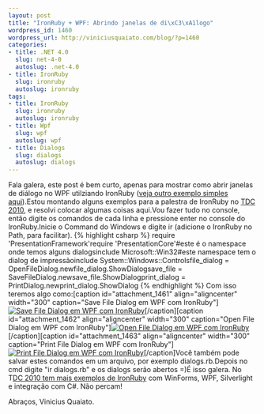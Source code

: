 ```yaml
--- 
layout: post
title: "IronRuby + WPF: Abrindo janelas de di\xC3\xA1logo"
wordpress_id: 1460
wordpress_url: http://viniciusquaiato.com/blog/?p=1460
categories: 
- title: .NET 4.0
  slug: net-4-0
  autoslug: .net-4.0
- title: IronRuby
  slug: ironruby
  autoslug: ironruby
tags: 
- title: IronRuby
  slug: ironruby
  autoslug: ironruby
- title: Wpf
  slug: wpf
  autoslug: wpf
- title: Dialogs
  slug: dialogs
  autoslug: dialogs
---
```

Fala galera, este post é bem curto, apenas para mostrar como abrir janelas de diálogo no WPF utilziando IronRuby ([veja outro exemplo simples aqui](http://viniciusquaiato.com/blog/ironruby-rodando-ruby-dentro-do-net/)).Estou montando alguns exemplos para a palestra de IronRuby no [TDC 2010](http://thedevelopersconference.com.br/), e resolvi colocar algumas coisas aqui.Vou fazer tudo no console, então digite os comandos de cada linha e pressione enter no console do IronRuby.Inicie o Command do Windows e digite ir (adicione o IronRuby no Path, para facilitar).
{% highlight csharp %}
require 'PresentationFramework'require 'PresentationCore'#este é o namespace onde temos alguns dialogsinclude Microsoft::Win32#este namespace tem o dialog de impressãoinclude System::Windows::Controlsfile_dialog = OpenFileDialog.newfile_dialog.ShowDialogsave_file = SaveFileDialog.newsave_file.ShowDialogprint_dialog = PrintDialog.newprint_dialog.ShowDialog
{% endhighlight %}
Com isso teremos algo como:[caption id="attachment_1461" align="aligncenter" width="300" caption="Save File Dialog em WPF com IronRuby"][![Save File Dialog em WPF com IronRuby](http://viniciusquaiato.com/images_posts/save-300x283.png "Save File Dialog em WPF com IronRuby")](http://viniciusquaiato.com/images_posts/save.png)[/caption][caption id="attachment_1462" align="aligncenter" width="300" caption="Open File Dialog em WPF com IronRuby"][![Open File Dialog em WPF com IronRuby](http://viniciusquaiato.com/images_posts/open-300x181.png "Open File Dialog em WPF com IronRuby")](http://viniciusquaiato.com/images_posts/open.png)[/caption][caption id="attachment_1463" align="aligncenter" width="300" caption="Print File Dialog em WPF com IronRuby"][![Print File Dialog em WPF com IronRuby](http://viniciusquaiato.com/images_posts/print-300x222.png "Print File Dialog em WPF com IronRuby")](http://viniciusquaiato.com/images_posts/print.png)[/caption]Você também pode salvar estes comandos em um arquivo, por exemplo dialogs.rb.Depois no cmd digite "ir dialogs.rb" e os dialogs serão abertos =)É isso galera. No T[DC 2010 tem mais exemplos de IronRuby](http://viniciusquaiato.com/blog/palestras-e-eventos/) com WinForms, WPF, Silverlight e integração com C#. Não percam!

Abraços,
Vinicius Quaiato.
